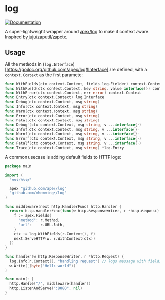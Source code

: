 # log

[![Documentation](https://godoc.org/github.com/mhemmings/log?status.svg)](http://godoc.org/github.com/mhemmings/log)

A super-lightweight wrapper around [apex/log](https://github.com/apex/log) to make it context aware. Inspired by [juju/zaputil/zapctx](https://github.com/juju/zaputil).

## Usage

All the methods in (`log.Interface`)[https://godoc.org/github.com/apex/log#Interface] are defined, with a `context.Context`
as the first parameter.

```go
func WithFields(ctx context.Context, fields log.Fielder) context.Context
func WithField(ctx context.Context, key string, value interface{}) context.Context
func WithError(ctx context.Context, err error) context.Context
func Entry(ctx context.Context) log.Interface
func Debug(ctx context.Context, msg string)
func Info(ctx context.Context, msg string)
func Warn(ctx context.Context, msg string)
func Error(ctx context.Context, msg string)
func Fatal(ctx context.Context, msg string)
func Debugf(ctx context.Context, msg string, v ...interface{})
func Infof(ctx context.Context, msg string, v ...interface{})
func Warnf(ctx context.Context, msg string, v ...interface{})
func Errorf(ctx context.Context, msg string, v ...interface{})
func Fatalf(ctx context.Context, msg string, v ...interface{})
func Trace(ctx context.Context, msg string) *log.Entry
```

A common usecase is adding default fields to HTTP logs:

```go
package main

import (
  "net/http"

  apex "github.com/apex/log"
  "github.com/mhemmings/log"
)

func middleware(next http.HandlerFunc) http.Handler {
  return http.HandlerFunc(func(w http.ResponseWriter, r *http.Request) {
    f := apex.Fields{
      "method": r.Method,
      "url":    r.URL.Path,
    }
    ctx := log.WithFields(r.Context(), f)
    next.ServeHTTP(w, r.WithContext(ctx))
  })
}

func handler(w http.ResponseWriter, r *http.Request) {
  log.Info(r.Context(), "handling request") // logs message with fields "method" and "url"
  w.Write([]byte("Hello world"))
}

func main() {
  http.Handle("/", middleware(handler))
  http.ListenAndServe(":8080", nil)
}
```

